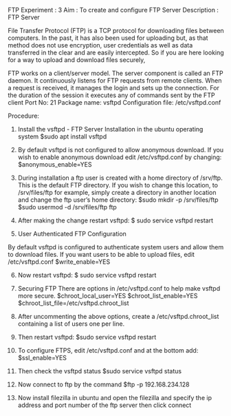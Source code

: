 FTP
Experiment : 3
Aim : To create and configure FTP Server
Description :
FTP Server

File Transfer Protocol (FTP) is a TCP protocol for downloading files between computers. In the past, it has also been used for uploading but, as that method does not use encryption, user credentials as well as data transferred in the clear and are easily intercepted. So if you are here looking for a way to upload and download files securely,

FTP works on a client/server model. The server component is called an FTP daemon. It continuously listens for FTP requests from remote clients. When a request is received, it manages the login and sets up the connection. For the duration of the session it executes any of commands sent by the FTP client
Port No: 21
Package name: vsftpd
Configuration file: /etc/vsftpd.conf

Procedure:
1.	Install the vsftpd - FTP Server Installation in the ubuntu operating system
$sudo apt install vsftpd
2.	By default vsftpd is not configured to allow anonymous download. If you wish to enable anonymous download edit /etc/vsftpd.conf by changing:
$anonymous_enable=YES
3.	During installation a ftp user is created with a home directory of /srv/ftp. This is the default FTP directory.
If you wish to change this location, to /srv/files/ftp for example, simply create a directory in another location and change the ftp user’s home directory:
$sudo mkdir -p /srv/files/ftp
$sudo usermod -d /srv/files/ftp ftp
4.	After making the change restart vsftpd:
$ sudo service vsftpd restart

5.	User Authenticated FTP Configuration
 
By default vsftpd is configured to authenticate system users and allow them to download files. If you want users to be able to upload files, edit /etc/vsftpd.conf
$write_enable=YES


6.	Now restart vsftpd:
$ sudo service vsftpd restart


7.	Securing FTP
There are options in /etc/vsftpd.conf to help make vsftpd more secure.
$chroot_local_user=YES
$chroot_list_enable=YES
$chroot_list_file=/etc/vsftpd.chroot_list


8.	After uncommenting the above options, create a /etc/vsftpd.chroot_list containing a list of users one per line.

9.	Then restart vsftpd:
$sudo service vsftpd restart


10.	To configure FTPS, edit /etc/vsftpd.conf and at the bottom add:
$ssl_enable=YES


11.	Then check the vsftpd status
$sudo service vsftpd status


12.	Now connect to ftp by the command
$ftp -p 192.168.234.128


13.	Now install filezilla in ubuntu and open the filezilla and specify the ip address and port number of the ftp server then click connect 
